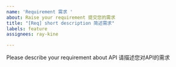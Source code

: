 ```yaml
---
name: 'Requirement 需求 '
about: Raise your requirement 提交您的需求
title: "[Req] short description 简述需求"
labels: feature
assignees: ray-kine

---
```


Please describe your requirement about API
请描述您对API的需求
